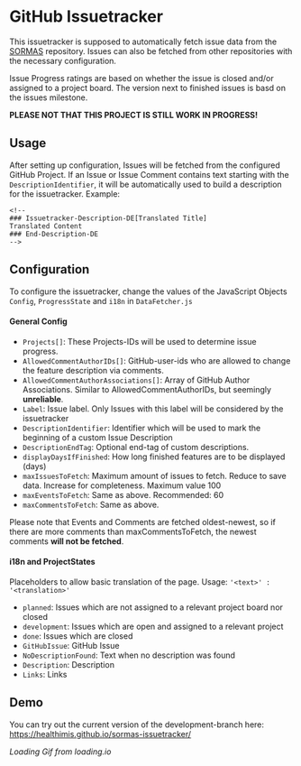 # GitHub Issuetracker

This issuetracker is supposed to automatically fetch issue data from the [SORMAS](https://github.com/hzi-braunschweig/SORMAS-Project) repository.
Issues can also be fetched from other repositories with the necessary configuration.

Issue Progress ratings are based on whether the issue is closed and/or assigned to a project board. The version next to finished issues is basd on the issues milestone.

**PLEASE NOT THAT THIS PROJECT IS STILL WORK IN PROGRESS!**

## Usage

After setting up configuration, Issues will be fetched from the configured GitHub Project.
If an Issue or Issue Comment contains text starting with the `DescriptionIdentifier`, it will be automatically used to build a description for the issuetracker.
Example:

```
<!--
### Issuetracker-Description-DE[Translated Title]
Translated Content
### End-Description-DE
-->
```

## Configuration

To configure the issuetracker, change the values of the JavaScript Objects `Config`, `ProgressState` and `i18n` in `DataFetcher.js`

#### General Config

* `Projects[]`: These Projects-IDs will be used to determine issue progress.
* `AllowedCommentAuthorIDs[]`: GitHub-user-ids who are allowed to change the feature description via comments.
* `AllowedCommentAuthorAssociations[]`: Array of GitHub Author Associations. Similar to AllowedCommentAuthorIDs, but seemingly **unreliable**. 
* `Label`: Issue label. Only Issues with this label will be considered by the issuetracker
* `DescriptionIdentifier`: Identifier which will be used to mark the beginning of a custom Issue Description
* `DescriptionEndTag`: Optional end-tag of custom descriptions.
* `displayDaysIfFinished`: How long finished features are to be displayed (days)
* `maxIssuesToFetch`: Maximum amount of issues to fetch. Reduce to save data. Increase for completeness. Maximum value 100
* `maxEventsToFetch`: Same as above. Recommended: 60
* `maxCommentsToFetch`: Same as above.

Please note that Events and Comments are fetched oldest-newest, so if there are more comments than maxCommentsToFetch, the newest comments **will not be fetched**.

#### i18n and ProjectStates
Placeholders to allow basic translation of the page.
Usage: `'<text>' : '<translation>'`

* `planned`: Issues which are not assigned to a relevant project board nor closed
* `development`: Issues which are open and assigned to a relevant project
* `done`: Issues which are closed
* `GitHubIssue`: GitHub Issue
* `NoDescriptionFound`: Text when no description was found
* `Description`: Description
* `Links`: Links

## Demo

You can try out the current version of the development-branch here: https://healthimis.github.io/sormas-issuetracker/

_Loading Gif from loading.io_